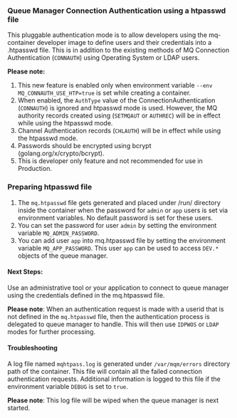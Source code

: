 
### Queue Manager Connection Authentication using a htpasswd file

This pluggable authentication mode is to allow developers using the mq-container developer image to define users and their credentials into a .htpasswd file.  This is in addition to the existing methods of MQ Connection Authentication (`CONNAUTH`) using Operating System or LDAP users.

**Please note:**
1. This new feature is enabled only when environment variable `--env MQ_CONNAUTH_USE_HTP=true` is set while creating a container.
2. When enabled, the `AuthType` value of the ConnectionAuthentication (`CONNAUTH`) is ignored and htpasswd mode is used. However, the MQ authority records created using (`SETMQAUT` or `AUTHREC`) will be in effect while using the htpasswd mode.
3. Channel Authentication records (`CHLAUTH`) will be in effect while using the htpasswd mode.
4. Passwords should be encrypted using bcrypt (golang.org/x/crypto/bcrypt).
5. This is developer only feature and not recommended for use in Production.

### Preparing htpasswd file

 1. The `mq.htpasswd` file gets generated and placed under /run/ directory inside the container when the password for `admin` or `app` users is set via environment variables. No default password is set for these users.
 2. You can set the password for user `admin` by setting the environment variable `MQ_ADMIN_PASSWORD`.
 3. You can add user `app` into mq.htpasswd file by setting the environment variable `MQ_APP_PASSWORD`. This user `app` can be used to access `DEV.*` objects of the queue manager.

#### Next Steps:

Use an administrative tool or your application to connect to queue manager using the credentials defined in the mq.htpasswd file.  

**Please note**: When an authentication request is made with a userid that is not defined in the `mq.htpasswd` file, then the authentication process is delegated to queue manager to handle. This will then use `IDPWOS` or `LDAP` modes for further processing.

#### Troubleshooting

A log file named `mqhtpass.log` is generated under `/var/mqm/errors` directory path of the container.  This file will contain all the failed connection authentication requests.  Additional information is logged to this file if the environment variable `DEBUG` is set to `true`.

**Please note**: This log file will be wiped when the queue manager is next started.
